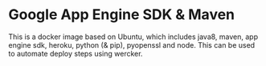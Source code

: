 # Google App Engine SDK & Maven

This is a docker image based on Ubuntu, which includes java8, maven, app engine sdk, heroku, python (& pip), pyopenssl and node.
This can be used to automate deploy steps using wercker.